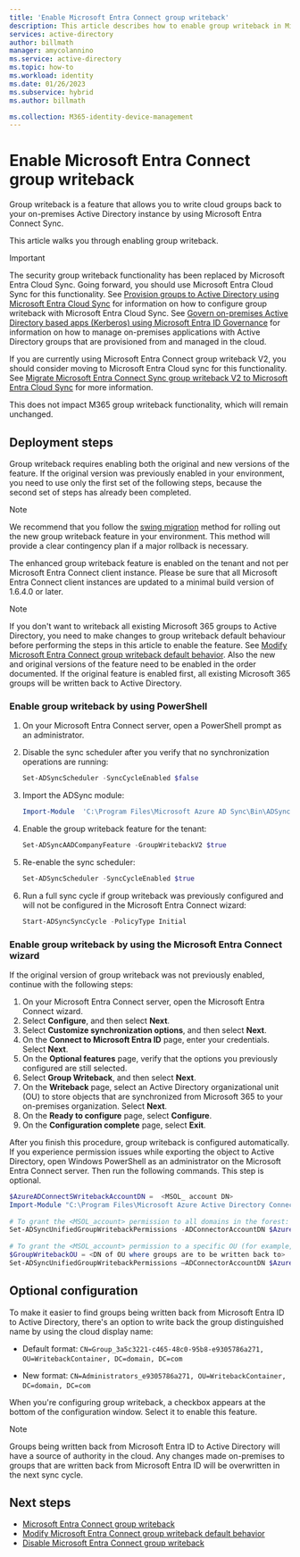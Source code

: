 ```yaml
---
title: 'Enable Microsoft Entra Connect group writeback'
description: This article describes how to enable group writeback in Microsoft Entra Connect by using PowerShell and a wizard. 
services: active-directory
author: billmath
manager: amycolannino
ms.service: active-directory
ms.topic: how-to
ms.workload: identity
ms.date: 01/26/2023
ms.subservice: hybrid
ms.author: billmath

ms.collection: M365-identity-device-management
---
```


# Enable Microsoft Entra Connect group writeback 

Group writeback is a feature that allows you to write cloud groups back to your on-premises Active Directory instance by using Microsoft Entra Connect Sync. 

This article walks you through enabling group writeback. 

> [!IMPORTANT]
> The security group writeback functionality has been replaced by Microsoft Entra Cloud Sync. Going forward, you should use Microsoft Entra Cloud Sync for this functionality.  See [Provision groups to Active Directory using Microsoft Entra Cloud Sync](../cloud-sync/how-to-configure-entra-to-ad.md) for information on how to configure group writeback with Microsoft Entra Cloud Sync.  See [Govern on-premises Active Directory based apps (Kerberos) using Microsoft Entra ID Governance](../cloud-sync/govern-on-premises-groups.md) for information on how to manage on-premises applications with Active Directory groups that are provisioned from and managed in the cloud.
>
>If you are currently using Microsoft Entra Connect group writeback V2, you should consider moving to Microsoft Entra Cloud sync for this functionality.  See [Migrate Microsoft Entra Connect Sync group writeback V2 to Microsoft Entra Cloud Sync](../cloud-sync/migrate-group-writeback.md) for more information.
>
>This does not impact M365 group writeback functionality, which will remain unchanged.
 
## Deployment steps 

Group writeback requires enabling both the original and new versions of the feature. If the original version was previously enabled in your environment, you need to use only the first set of the following steps, because the second set of steps has already been completed. 
 
> [!NOTE] 
> We recommend that you follow the [swing migration](how-to-upgrade-previous-version.md#swing-migration) method for rolling out the new group writeback feature in your environment. This method will provide a clear contingency plan if a major rollback is necessary. 
>
>The enhanced group writeback feature is enabled on the tenant and not per Microsoft Entra Connect client instance. Please be sure that all Microsoft Entra Connect client instances are updated to a minimal build version of 1.6.4.0 or later.

> [!NOTE]
> If you don't want to writeback all existing Microsoft 365 groups to Active Directory, you need to make changes to group writeback default behaviour before performing the steps in this article to enable the feature. See [Modify Microsoft Entra Connect group writeback default behavior](how-to-connect-modify-group-writeback.md).
> Also the new and original versions of the feature need to be enabled in the order documented. If the original feature is enabled first, all existing Microsoft 365 groups will be written back to Active Directory.

### Enable group writeback by using PowerShell 

1. On your Microsoft Entra Connect server, open a PowerShell prompt as an administrator. 
2. Disable the sync scheduler after you verify that no synchronization operations are running: 

   ``` PowerShell 
   Set-ADSyncScheduler -SyncCycleEnabled $false  
   ``` 
3. Import the ADSync module:

   ``` PowerShell 
   Import-Module  'C:\Program Files\Microsoft Azure AD Sync\Bin\ADSync\ADSync.psd1' 
   ``` 
4. Enable the group writeback feature for the tenant:

   ``` PowerShell 
   Set-ADSyncAADCompanyFeature -GroupWritebackV2 $true 
   ``` 
5. Re-enable the sync scheduler:

   ``` PowerShell 
   Set-ADSyncScheduler -SyncCycleEnabled $true  
   ``` 
6. Run a full sync cycle if group writeback was previously configured and will not be configured in the ⁠Microsoft Entra Connect wizard:
   ``` PowerShell 
   Start-ADSyncSyncCycle -PolicyType Initial
   ``` 


<a name='enable-group-writeback-by-using-the-azure-ad-connect-wizard-'></a>

### Enable group writeback by using the Microsoft Entra Connect wizard 
If the original version of group writeback was not previously enabled, continue with the following steps: 

1. On your Microsoft Entra Connect server, open the Microsoft Entra Connect wizard.
2. Select **Configure**, and then select **Next**. 
3. Select **Customize synchronization options**, and then select **Next**. 
4. On the **Connect to Microsoft Entra ID** page, enter your credentials. Select **Next**. 
5. On the **Optional features** page, verify that the options you previously configured are still selected. 
6. Select **Group Writeback**, and then select **Next**. 
7. On the **Writeback** page, select an Active Directory organizational unit (OU) to store objects that are synchronized from Microsoft 365 to your on-premises organization. Select **Next**. 
8. On the **Ready to configure** page, select **Configure**. 
9. On the **Configuration complete** page, select **Exit**. 

After you finish this procedure, group writeback is configured automatically. If you experience permission issues while exporting the object to Active Directory, open Windows PowerShell as an administrator on the Microsoft Entra Connect server. Then run the following commands. This step is optional. 
 
``` PowerShell 
$AzureADConnectSWritebackAccountDN =  <MSOL_ account DN> 
Import-Module "C:\Program Files\Microsoft Azure Active Directory Connect\AdSyncConfig\AdSyncConfig.psm1" 
 
# To grant the <MSOL_account> permission to all domains in the forest: 
Set-ADSyncUnifiedGroupWritebackPermissions -ADConnectorAccountDN $AzureADConnectSWritebackAccountDN 
 
# To grant the <MSOL_account> permission to a specific OU (for example, the OU chosen to write back Office 365 groups to): 
$GroupWritebackOU = <DN of OU where groups are to be written back to> 
Set-ADSyncUnifiedGroupWritebackPermissions –ADConnectorAccountDN $AzureADConnectSWritebackAccountDN -ADObjectDN $GroupWritebackOU 
``` 

## Optional configuration 

To make it easier to find groups being written back from Microsoft Entra ID to Active Directory, there's an option to write back the group distinguished name by using the cloud display name: 

- Default format: 
`CN=Group_3a5c3221-c465-48c0-95b8-e9305786a271, OU=WritebackContainer, DC=domain, DC=com`  

- New format: 
`CN=Administrators_e9305786a271, OU=WritebackContainer, DC=domain, DC=com`  

When you're configuring group writeback, a checkbox appears at the bottom of the configuration window. Select it to enable this feature. 

> [!NOTE]
> Groups being written back from Microsoft Entra ID to Active Directory will have a source of authority in the cloud. Any changes made on-premises to groups that are written back from Microsoft Entra ID will be overwritten in the next sync cycle. 

## Next steps 

- [Microsoft Entra Connect group writeback](how-to-connect-group-writeback-v2.md) 
- [Modify Microsoft Entra Connect group writeback default behavior](how-to-connect-modify-group-writeback.md) 
- [Disable Microsoft Entra Connect group writeback](how-to-connect-group-writeback-disable.md) 
